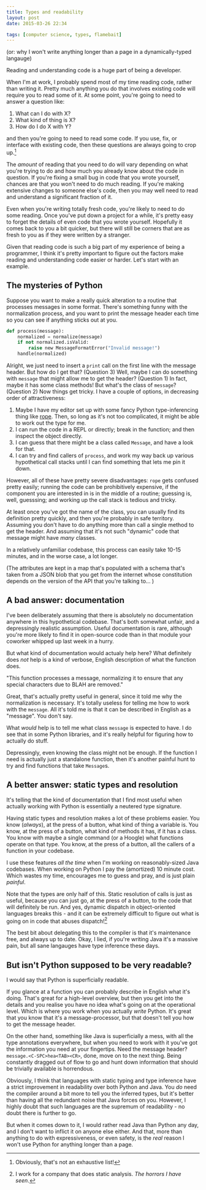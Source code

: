 ```yaml
---
title: Types and readability
layout: post
date: 2015-03-26 22:34

tags: [computer science, types, flamebait]
---
```


(or: why I won't write anything longer than a page in a dynamically-typed
langauge)

Reading and understanding code is a huge part of being a developer.

When I'm at work, I probably spend most of my time reading code, rather than
writing it. Pretty much anything you do that involves existing code will require
you to read some of it. At some point, you're going to need to answer a question
like:

1. What can I do with X?
2. What kind of thing is X?
3. How do I do X with Y?

and then you're going to need to read some code. If you use, fix, or
interface with existing code, then these questions are always going to crop
up.[^exhaustive]

[^exhaustive]: Obviously, that's not an exhaustive list!

The *amount* of reading that you need to do will vary depending on what you're
trying to do and how much you already know about the code in
question. If you're fixing a small bug in code that you wrote yourself, chances
are that you won't need to do much reading. If you're making extensive changes
to someone else's code, then you may well need to read and understand a
significant fraction of it.

Even when you're writing totally fresh code, you're likely to need to do some
reading. Once you've put down a project for a while, it's pretty easy to forget
the details of even code that you wrote yourself. Hopefully it comes back to you
a bit quicker, but there will still be corners that are as fresh to you as if
they were written by a stranger.

Given that reading code is such a big part of my experience of being a
programmer, I think it's pretty important to figure out the factors make reading and
understanding code easier or harder. Let's start with an example.

<!-- more -->

## The mysteries of Python ##

Suppose you want to make a really quick alteration to a routine that processes
messages in some format. There's something funny with the normalization
process, and you want to print the message header each time so you can see if
anything sticks out at you. 

```python
def process(message):
    normalized = normalize(message)
    if not normalized.isValid:
        raise new MessageFormatError("Invalid message!")
    handle(normalized)
```

Alright, we just need to insert a `print` call on the first line with the message header. But how
do I get that? (Question 3) Well, maybe I can do something with `message` that
might allow me to get the header? (Question 1) In fact, maybe it has some class
methods! But what's the class of `message`? (Question 2)
Now things get tricky. I have a couple of options, in decreasing order of
attractiveness:

1. Maybe I have my editor set up with some fancy Python type-inferencing thing
like [rope](https://github.com/python-rope/rope). Then, so long as it's not too complicated, it might be able to
work out the type for me.
2. I can run the code in a REPL or directly; break in the function; and then inspect
the object directly.
3. I can guess that there might be a class called `Message`, and have a
look for that.
4. I can try and find callers of `process`, and work my way back up various
hypothetical call stacks until I can find something that lets me pin it down.

However, all of these have pretty severe disadvantages: `rope` gets confused pretty
easily; running the code can be prohibitively expensive, if the component you
are interested in is in the middle of a routine; guessing is, well, guesssing; 
and working up the call stack is tedious and tricky.

At least once you've got the name of the class, you can usually find its
definition pretty quickly, and then you're probably in safe territory. Assuming
you don't have to do anything more than call a single method to get the header.
And assuming that it's not such "dynamic" code that message might have *many*
classes.

In a relatively unfamiliar codebase, this process can easily take 10-15 minutes,
and in the worse case, a lot longer.

(The attributes are kept in a map that's populated with a schema that's taken
from a JSON blob that you get from the internet whose constitution depends on the
version of the API that you're talking to... )

## A bad answer: documentation ##

I've been deliberately assuming that there is absolutely no documentation
anywhere in this hypothetical codebase. That's both somewhat unfair, and a
depressingly realistic assumption. Useful documentation is rare, although you're
more likely to find it in open-source code than in that module your coworker
whipped up last week in a hurry.

But what kind of documentation would actualy help here? What definitely does
*not* help is a kind of verbose, English description of what the function does.

"This function processes a message, normalizing it to ensure that any
special characters due to BLAH are removed."

Great, that's actually pretty useful in general, since it told me why the
normalization is necessary. It's totally useless for telling me how to work with
the `message`. All it's told me is that it can be described in English as a
"message". You don't say.

What *would* help is to tell me what class `message` is expected to have. I do
see that in some Python libraries, and it's really helpful for figuring how to
actually do stuff.

Depressingly, even knowing the class might not be enough. If the function I need
is actually just a standalone function, then it's another painful hunt to try
and find functions that take `Message`s.

## A better answer: static types and resolution ##

It's telling that the kind of documentation that I find most useful when
actually working with Python is essentially a neutered type signature.

Having static types and resolution makes a lot of these problems easier. You
know (*always*), at the press of a button, what kind of thing a variable is. You
know, at the press of a button, what kind of methods it has, if it has a class.
You know with maybe a single command (or a Hoogle) what functions operate on
that type. You know, at the press of a button, all the callers of a function in
your codebase.

I use these features *all the time* when I'm working on reasonably-sized Java
codebases. When working on Python I pay the (amortized) 10 minute cost. Which
wastes my time, encourages me to guess and pray, and is just plain *painful*.

Note that the types are only half of this. Static resolution of calls is
just as useful, because you can just go, at the press of a button, to the code that
will definitely be run. And yes, dynamic dispatch in object-oriented languages
breaks this - and it can be extremely difficult to figure out what is going on
in code that abuses dispatch![^static]

[^static]: I work for a company that does static analysis. *The horrors I have
    seen*.

The best bit about delegating this to the compiler is that it's maintenance
free, and always up to date. Okay, I lied, if you're writing Java it's a massive
pain, but all sane langauges have type inference these days.

## But isn't Python supposed to be very readable? ##

I would say that Python is superficially readable.

If you glance at a function you can probably describe in English what it's
doing. That's great for a high-level overview, but then you get into the details
and you realise you have no idea what's going on at the operational
level. Which is where you work when you actually *write* Python. It's great that you
know that it's a message-processor, but that doesn't tell you how to get the message
header.

On the other hand, something like Java is superficially a mess, with all the
type annotations everywhere, but when you need to work with it you've got the
information you need at your fingertips. Need the message header?
`message.<C-SPC>hea<TAB><CR>`, done, move on to the next thing. Being constantly
dragged out of flow to go and hunt down information that should be trivially
available is horrendous.

Obviously, I think that languages with static typing and type inference have a
strict improvement in readability over both Python and Java. You *do* need the
compiler around a bit more to tell you the inferred types, but it's better than
having all the redundant noise that Java forces on you. However, I highly doubt 
that such languages are the supremum of readability - no doubt there is further
to go.

But when it comes down to it, I would rather read Java than Python any day, and
I don't want to inflict it on anyone else either. And that, more than anything
to do with expressiveness, or even safety, is the *real* reason I won't use Python
for anything longer than a page.
